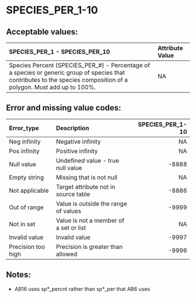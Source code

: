 SPECIES\_PER\_1-10
================

## Acceptable values:

| SPECIES\_PER\_1 - SPECIES\_PER\_10                                                                                                                                      | Attribute Value |
| :---------------------------------------------------------------------------------------------------------------------------------------------------------------------- | :-------------- |
| Species Percent (SPECIES\_PER\_\#) - Percentage of a species or generic group of species that contributes to the species composition of a polygon. Must add up to 100%. | NA              |

## Error and missing value codes:

| Error\_type        | Description                            | SPECIES\_PER\_1-10 |
| :----------------- | :------------------------------------- | -----------------: |
| Neg infinity       | Negative infinity                      |                 NA |
| Pos infinity       | Positive infinity                      |                 NA |
| Null value         | Undefined value - true null value      |             \-8888 |
| Empty string       | Missing that is not null               |                 NA |
| Not applicable     | Target attribute not in source table   |             \-8886 |
| Out of range       | Value is outside the range of values   |             \-9999 |
| Not in set         | Value is not a member of a set or list |                 NA |
| Invalid value      | Invalid value                          |             \-9997 |
| Precision too high | Precision is greater than allowed      |             \-9996 |

## Notes:

  - AB16 uses sp\*\_percnt rather than sp\*\_per that AB6 uses
